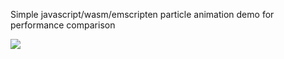 Simple javascript/wasm/emscripten particle animation demo for performance comparison

![](demo_screenshot.png)
